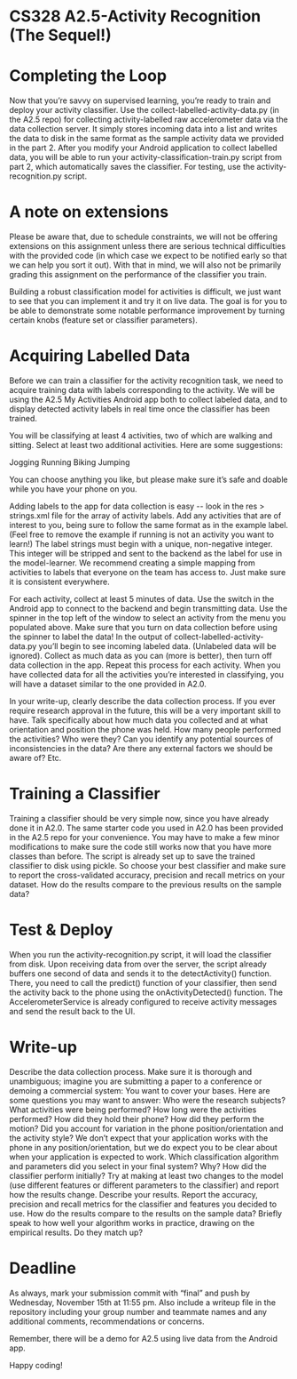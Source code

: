 # CS328 A2.5-Activity Recognition (The Sequel!)

# Completing the Loop

Now that you’re savvy on supervised learning, you’re ready to train and deploy your activity classifier. Use the collect-labelled-activity-data.py (in the A2.5 repo) for collecting activity-labelled raw accelerometer data via the data collection server. It simply stores incoming data into a list and writes the data to disk in the same format as the sample activity data we provided in the part 2. After you modify your Android application to collect labelled data, you will be able to run your activity-classification-train.py script from part 2, which automatically saves the classifier. For testing, use the activity-recognition.py script.

# A note on extensions
Please be aware that, due to schedule constraints, we will not be offering extensions on this assignment unless there are serious technical difficulties with the provided code (in which case we expect to be notified early so that we can help you sort it out). With that in mind, we will also not be primarily grading this assignment on the performance of the classifier you train.

Building a robust classification model for activities is difficult, we just want to see that you can implement it and try it on live data. The goal is for you to be able to demonstrate some notable performance improvement by turning certain knobs (feature set or classifier parameters).

# Acquiring Labelled Data

Before we can train a classifier for the activity recognition task, we need to acquire training data with labels corresponding to the activity.  We will be using the A2.5 My Activities Android app both to collect labeled data, and to display detected activity labels in real time once the classifier has been trained.

You will be classifying at least 4 activities, two of which are walking and sitting. Select at least two additional activities. Here are some suggestions:

Jogging
Running
Biking
Jumping

You can choose anything you like, but please make sure it’s safe and doable while you have your phone on you. 

Adding labels to the app for data collection is easy -- look in the res > strings.xml file for the array of activity labels.  Add any activities that are of interest to you, being sure to follow the same format as in the example label.  (Feel free to remove the example if running is not an activity you want to learn!)  The label strings must begin with a unique, non-negative integer.  This integer will be stripped and sent to the backend as the label for use in the model-learner.  We recommend creating a simple mapping from activities to labels that everyone on the team has access to. Just make sure it is consistent everywhere.

For each activity, collect at least 5 minutes of data. Use the switch in the Android app to connect to the backend and begin transmitting data.  Use the spinner in the top left of the window to select an activity from the menu you populated above.  Make sure that you turn on data collection before using the spinner to label the data!  In the output of collect-labelled-activity-data.py you’ll begin to see incoming labeled data.  (Unlabeled data will be ignored).  Collect as much data as you can (more is better), then turn off data collection in the app.  Repeat this process for each activity.  When you have collected data for all the activities you’re interested in classifying, you will have a dataset similar to the one provided in A2.0.

In your write-up, clearly describe the data collection process. If you ever require research approval in the future, this will be a very important skill to have. Talk specifically about how much data you collected and at what orientation and position the phone was held. How many people performed the activities? Who were they? Can you identify any potential sources of inconsistencies in the data? Are there any external factors we should be aware of? Etc.

# Training a Classifier

Training a classifier should be very simple now, since you have already done it in A2.0.  The same starter code you used in A2.0 has been provided in the A2.5 repo for your convenience. You may have to make a few minor modifications to make sure the code still works now that you have more classes than before. The script is already set up to save the trained classifier to disk using pickle. So choose your best classifier and make sure to report the cross-validated accuracy, precision and recall metrics on your dataset. How do the results compare to the previous results on the sample data?

# Test & Deploy

When you run the activity-recognition.py script, it will load the classifier from disk. Upon receiving data from over the server, the script already buffers one second of data and sends it to the detectActivity() function. There, you need to call the predict() function of your classifier, then send the activity back to the phone using the onActivityDetected() function. The AccelerometerService is already configured to receive activity messages and send the result back to the UI.

# Write-up

Describe the data collection process. Make sure it is thorough and unambiguous; imagine you are submitting a paper to a conference or demoing a commercial system: You want to cover your bases. Here are some questions you may want to answer:
Who were the research subjects?
What activities were being performed?
How long were the activities performed?
How did they hold their phone?
How did they perform the motion?
Did you account for variation in the phone position/orientation and the activity style? We don’t expect that your application works with the phone in any position/orientation, but we do expect you to be clear about when your application is expected to work.
Which classification algorithm and parameters did you select in your final system? Why?
How did the classifier perform initially? Try at making at least two changes to the model (use different features or different parameters to the classifier) and report how the results change.
Describe your results. Report the accuracy, precision and recall metrics for the classifier and features you decided to use. How do the results compare to the results on the sample data? Briefly speak to how well your algorithm works in practice, drawing on the empirical results. Do they match up?

# Deadline

As always, mark your submission commit with “final” and push by Wednesday, November 15th at 11:55 pm. Also include a writeup file in the repository including your group number and teammate names and any additional comments, recommendations or concerns.

Remember, there will be a demo for A2.5 using live data from the Android app.

Happy coding!
